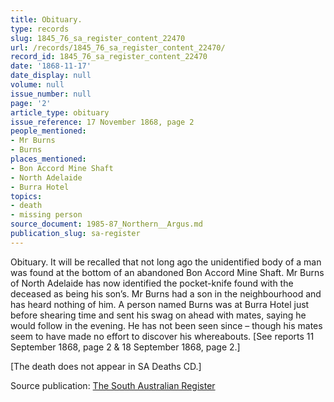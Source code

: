 ```yaml
---
title: Obituary.
type: records
slug: 1845_76_sa_register_content_22470
url: /records/1845_76_sa_register_content_22470/
record_id: 1845_76_sa_register_content_22470
date: '1868-11-17'
date_display: null
volume: null
issue_number: null
page: '2'
article_type: obituary
issue_reference: 17 November 1868, page 2
people_mentioned:
- Mr Burns
- Burns
places_mentioned:
- Bon Accord Mine Shaft
- North Adelaide
- Burra Hotel
topics:
- death
- missing person
source_document: 1985-87_Northern__Argus.md
publication_slug: sa-register
---
```


Obituary.  It will be recalled that not long ago the unidentified body of a man was found at the bottom of an abandoned Bon Accord Mine Shaft.  Mr Burns of North Adelaide has now identified the pocket-knife found with the deceased as being his son’s.  Mr Burns had a son in the neighbourhood and has heard nothing of him.  A person named Burns was at Burra Hotel just before shearing time and sent his swag on ahead with mates, saying he would follow in the evening.  He has not been seen since – though his mates seem to have made no effort to discover his whereabouts.  [See reports 11 September 1868, page 2 & 18 September 1868, page 2.]

[The death does not appear in SA Deaths CD.]

Source publication: [The South Australian Register](/publications/sa-register/)
